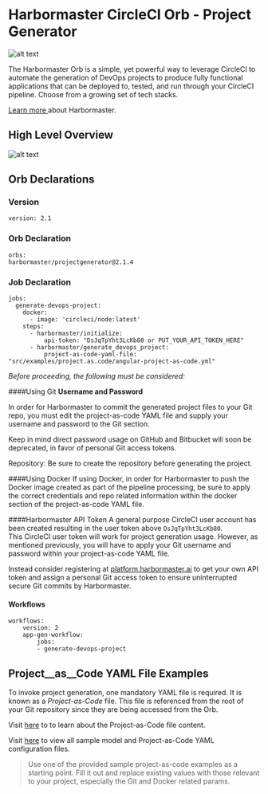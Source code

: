 # Harbormaster CircleCI Orb - Project Generator

![alt text](http://harbormaster.ai/wp-content/uploads/2021/03/captain_harbormaster-e1617238219491.png)

The Harbormaster Orb is a simple, yet powerful way to leverage CircleCI to automate the generation of DevOps projects to produce fully functional applications that can be deployed to, tested, and run through your CircleCI pipeline.  Choose from a growing set of tech stacks.

[Learn more ](http://docs.harbormaster.ai/) about Harbormaster.

## High Level Overview
![alt text](http://harbormaster.ai/wp-content/uploads/2021/04/harbormaster-orb-how-it-works.png)

## Orb Declarations

### Version
    version: 2.1

### Orb Declaration
    orbs:
    harbormaster/projectgenerator@2.1.4

### Job Declaration
    jobs:
      generate-devops-project:
        docker:
          - image: 'circleci/node:latest'
        steps:
          - harbormaster/initialize:
              api-token: "DsJqTpYht3LcKb80 or PUT_YOUR_API_TOKEN_HERE"
          - harbormaster/generate_devops_project:
              project-as-code-yaml-file: "src/examples/project.as.code/angular-project-as-code.yml"

*Before proceeding, the following must be considered:*

####Using Git
**Username and Password**

In order for Harbormaster to commit the generated project files to your Git repo, you must edit the project-as-code YAML file and 
supply your username and password to the Git section.

Keep in mind direct password usage on GitHub and Bitbucket will soon be deprecated, in favor of personal Git access tokens. 

Repository:
Be sure to create the repository before generating the project.

####Using Docker
If using Docker, in order for Harbormaster to push the Docker image created as part of the pipeline processing, be sure to apply the correct
credentials and repo related information within the docker section of the project-as-code YAML file.

####Harbormaster API Token
A general purpose CircleCI user account has been created resulting in the user token above `DsJqTpYht3LcKb80`.  
This CircleCI user token will work for project generation usage.  However, as mentioned previously, you will have to apply your Git
username and password within your project-as-code YAML file.

Instead consider registering at [platform.harbormaster.ai](platform.harbormaster.ai) to get your own API token and assign a personal Git access token to ensure uninterrupted secure Git commits by Harbormaster.


#### Workflows
	workflows:
		version: 2
		app-gen-workflow:
			jobs:
			- generate-devops-project

## Project__as__Code YAML File Examples 

To invoke project generation, one mandatory YAML file is required. It is known as a _Project-as-Code_ file. This file is referenced from the root of your Git repository since they are being accessed from the Orb.

Visit [here](https://harbormaster.ai/harbormaster-project-generation/) to to learn about the Project-as-Code file content.

Visit [here](https://github.com/Harbormaster-AI/circle.ci.orb/tree/main/src/examples) to view all sample model and Project-as-Code YAML configuration files.


> Use one of the provided sample project-as-code examples as a starting point.  Fill it out and replace existing values with those relevant to your project, especially the Git and Docker related params.
  